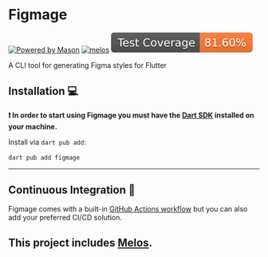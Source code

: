 # Figmage

[![Powered by Mason](https://img.shields.io/endpoint?url=https%3A%2F%2Ftinyurl.com%2Fmason-badge)](https://github.com/felangel/mason)
[![melos](https://img.shields.io/badge/maintained%20with-melos-f700ff.svg?style=flat-square)](https://github.com/invertase/melos)
![Coverage Badge](./coverage-total.svg)

A CLI tool for generating Figma styles for Flutter

## Installation 💻

**❗ In order to start using Figmage you must have the [Dart SDK][dart_install_link] installed on your machine.**

Install via `dart pub add`:

```sh
dart pub add figmage
```

---

## Continuous Integration 🤖

Figmage comes with a built-in [GitHub Actions workflow][github_actions_link] but you can also add your preferred CI/CD solution.

This project includes [Melos](https://github.com/invertase/melos).
---


[dart_install_link]: https://dart.dev/get-dart
[github_actions_link]: https://docs.github.com/en/actions/learn-github-actions
[license_badge]: https://img.shields.io/badge/license-MIT-blue.svg
[license_link]: https://opensource.org/licenses/MIT
[mason_link]: https://github.com/felangel/mason
[very_good_ventures_link]: https://verygood.ventures
